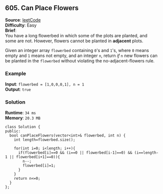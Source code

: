 ## 605. Can Place Flowers   
**Source**: [leetCode](https://leetcode.com/problems/can-place-flowers/)   
**Difficulty**: Easy   
**Brief**:    
You have a long flowerbed in which some of the plots are planted, and some are not. However, flowers cannot be planted in **adjacent** plots.   

Given an integer array ``flowerbed`` containing ``0``'s and ``1``'s, where ``0`` means empty and ``1`` means not empty, and an integer ``n``, return *if* ``n`` new flowers can be planted in the ``flowerbed`` without violating the no-adjacent-flowers rule.

### Example   
**Input**: ``flowerbed = [1,0,0,0,1], n = 1``   
**Output**: ``true``   


### Solution   
**Runtime**: ``34 ms``   
**Memory**: ``20.3 MB``   
```
class Solution {
public:
  bool canPlaceFlowers(vector<int>& flowerbed, int n) {
    int length=flowerbed.size();
      
    for(int i=0; i<length; i++){
      if(flowerbed[i]==0 && (i==0 || flowerbed[i-1]==0) && (i==length-1 || flowerbed[i+1]==0)){
        n--;
        flowerbed[i]=1;
      }
    }
    return n<=0;
  }
};
``` 

